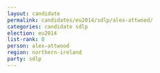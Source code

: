 ```yaml
---
layout: candidate
permalink: candidates/eu2014/sdlp/alex-attwood/
categories: candidate sdlp
election: eu2014
list-rank: 0
person: alex-attwood
region: northern-ireland
party: sdlp
---
```

